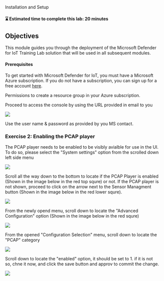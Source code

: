 Installation and Setup

#### ⌛ Estimated time to complete this lab: 20 minutes

## Objectives

This module guides you through the deployment of the Microsoft Defender for IoT Training Lab solution that will be used in all subsequent modules.

#### Prerequisites

To get started with Microsoft Defender for IoT, you must have a Microsoft Azure subscription. If you do not have a subscription, you can sign up for a free account [here](https://azure.microsoft.com/en/free).

Permissions to create a resource group in your Azure subscription.


Proceed to access the console by using the URL provided in email to you

<img src="../Images/Login_Screen.png">

Use the user name & password as provided by you MS contact.


### Exercise 2: Enabling the PCAP player

The PCAP player needs to be enabled to be visibly avialble for use in the UI. 
To do so, please select the "System settings" option from the scrolled down left side menu

<img src="../Images/System_Settings_Menu.png">

Scroll all the way down to the bottom to locate if the PCAP Player is enabled (Shown in the image below in the red top squre) or not.
If the PCAP player is not shown, proceed to click on the arrow next to the Sensor Managment button (Shown in the image below in the red lower squre).

<img src="../Images/PCAP_Player_Enabled.png">

From the newly opend menu, scroll down to locate the "Advanced Configuration" option (Shown in the image below in the red squre)

<img src="../Images/Advanced_Configuration.png">

From the opened "Configuration Selection" menu, scroll down to locate the "PCAP" category

<img src="../Images/PCAP_Option.png">

Scroll down to locate the "enabled" option, it should be set to 1. if it is not so, chne it now, and click the save button and approv to commit the change.

<img src="../Images/Enable_PCAP_Player.png">
